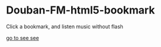 Douban-FM-html5-bookmark
========================

Click a bookmark, and listen music without flash

[go to see see](http://2.xctest.sinaapp.com/Douban-FM-html5-bookmark/index.html)
